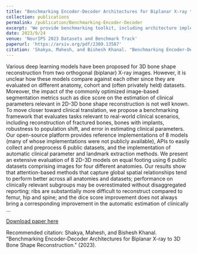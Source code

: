 ```yaml
---
title: "Benchmarking Encoder-Decoder Architectures for Biplanar X-ray to 3D Shape Reconstruction"
collection: publications
permalink: /publication/Benchmarking-Encoder-Decoder
excerpt: 'We provide benchmarking toolkit, including architecture implementations, clinical metric evaluation, benchmarking tasks, data preprocessing utils for Biplanar X-ray to 3D Shape Reconstruction.'
date: 2023/9/24
venue: 'NeurIPS 2023 Datasets and Benchmark Track'
paperurl: 'https://arxiv.org/pdf/2309.13587'
citation: 'Shakya, Mahesh, and Bishesh Khanal. "Benchmarking Encoder-Decoder Architectures for Biplanar X-ray to 3D Bone Shape Reconstruction." (2023)'
---
```

Various deep learning models have been proposed for 3D bone shape reconstruction from two orthogonal (biplanar) X-ray images. However, it is unclear how these models compare against each other since they are evaluated on different anatomy, cohort and (often privately held) datasets. Moreover, the impact of the commonly optimized image-based segmentation metrics such as dice score on the estimation of clinical parameters relevant in 2D-3D bone shape reconstruction is not well known. To move closer toward clinical translation, we propose a benchmarking framework that evaluates tasks relevant to real-world clinical scenarios, including reconstruction of fractured bones, bones with implants, robustness to population shift, and error in estimating clinical parameters. Our open-source platform provides reference implementations of 8 models (many of whose implementations were not publicly available), APIs to easily collect and preprocess 6 public datasets, and the implementation of automatic clinical parameter and landmark extraction methods. We present an extensive evaluation of 8 2D-3D models on equal footing using 6 public datasets comprising images for four different anatomies. Our results show that attention-based methods that capture global spatial relationships tend to perform better across all anatomies and datasets; performance on clinically relevant subgroups may be overestimated without disaggregated reporting; ribs are substantially more difficult to reconstruct compared to femur, hip and spine; and the dice score improvement does not always bring a corresponding improvement in the automatic estimation of clinically …

[Download paper here](https://arxiv.org/pdf/2309.13587)

Recommended citation: Shakya, Mahesh, and Bishesh Khanal. "Benchmarking Encoder-Decoder Architectures for Biplanar X-ray to 3D Bone Shape Reconstruction." (2023).